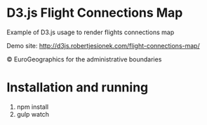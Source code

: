 # D3.js Flight Connections Map

Example of D3.js usage to render flights connections map

Demo site: http://d3js.robertjesionek.com/flight-connections-map/

© EuroGeographics for the administrative boundaries

# Installation and running

1. npm install
2. gulp watch


